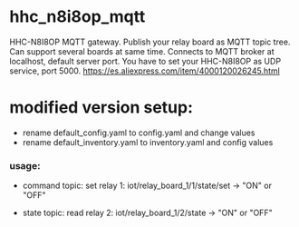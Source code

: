 # hhc_n8i8op_mqtt
HHC-N8I8OP MQTT gateway. Publish your relay board as MQTT topic tree. Can support several boards at same time. Connects to MQTT broker at localhost, default server port.
You have to set your HHC-N8I8OP as UDP service, port 5000.
https://es.aliexpress.com/item/4000120026245.html


# modified version setup:
- rename default_config.yaml to config.yaml and change values
- rename default_inventory.yaml to inventory.yaml and config values


### usage:
- command topic:
set relay 1:
iot/relay_board_1/1/state/set -> "ON" or "OFF"

- state topic:
read relay 2:
iot/relay_board_1/2/state -> "ON" or "OFF"
